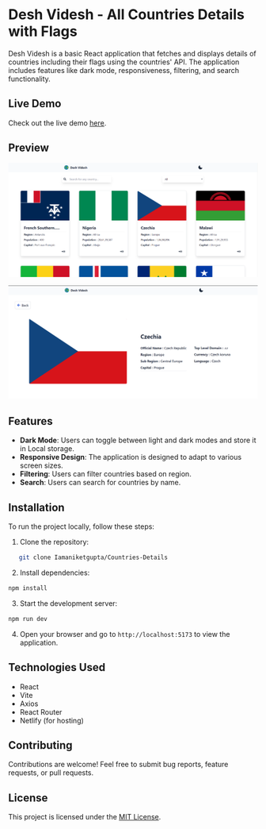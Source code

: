 # Desh Videsh - All Countries Details with Flags

Desh Videsh is a basic React application that fetches and displays details of countries including their flags using the countries' API. The application includes features like dark mode, responsiveness, filtering, and search functionality.

## Live Demo

Check out the live demo [here](https://deshvidesh.netlify.app/).

## Preview

![Desh Videsh Screenshot](home_page.png)

![Desh Videsh Screenshot](detail_page.png)

## Features

- **Dark Mode**: Users can toggle between light and dark modes and store it in Local storage.
- **Responsive Design**: The application is designed to adapt to various screen sizes.
- **Filtering**: Users can filter countries based on region.
- **Search**: Users can search for countries by name.


## Installation

To run the project locally, follow these steps:

1. Clone the repository:
```bash
   git clone Iamaniketgupta/Countries-Details
```
2. Install dependencies:
```bash
npm install
```
3. Start the development server:
```bash
npm run dev
```
4. Open your browser and go to `http://localhost:5173` to view the application.

## Technologies Used

- React
- Vite
- Axios
- React Router
- Netlify (for hosting)

## Contributing

Contributions are welcome! Feel free to submit bug reports, feature requests, or pull requests.

## License

This project is licensed under the [MIT License](LICENSE).
